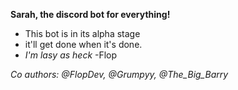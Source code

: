 __**Sarah, the discord bot for everything!**__

- This bot is in its alpha stage
- it'll get done when it's done.
- _I'm lasy as heck_ -Flop

 
 
 
 
_Co authors: @FlopDev, @Grumpyy, @The_Big_Barry_
